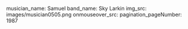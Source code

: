 musician_name: Samuel
band_name: Sky Larkin
img_src: images/musician0505.png
onmouseover_src: 
pagination_pageNumber: 1987